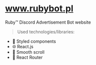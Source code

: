 # www.rubybot.pl
Ruby™ Discord Advertisement Bot website

> Used technologies/libraries:
- 💅 Styled components
- 🌐 React.js
- 🚀 Smooth scroll
- 💙 React Router
